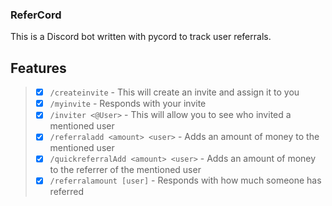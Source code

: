 ### ReferCord
This is a Discord bot written with pycord to track user referrals.

## Features
> - [x] `/createinvite` - This will create an invite and assign it to you
> - [x] `/myinvite` - Responds with your invite
> - [x] `/inviter <@User>` - This will allow you to see who invited a mentioned user
> - [x] `/referraladd <amount> <user>` - Adds an amount of money to the mentioned user
> - [x] `/quickreferralAdd <amount> <user>` - Adds an amount of money to the referrer of the mentioned user
> - [x] `/referralamount [user]` - Responds with how much someone has referred

